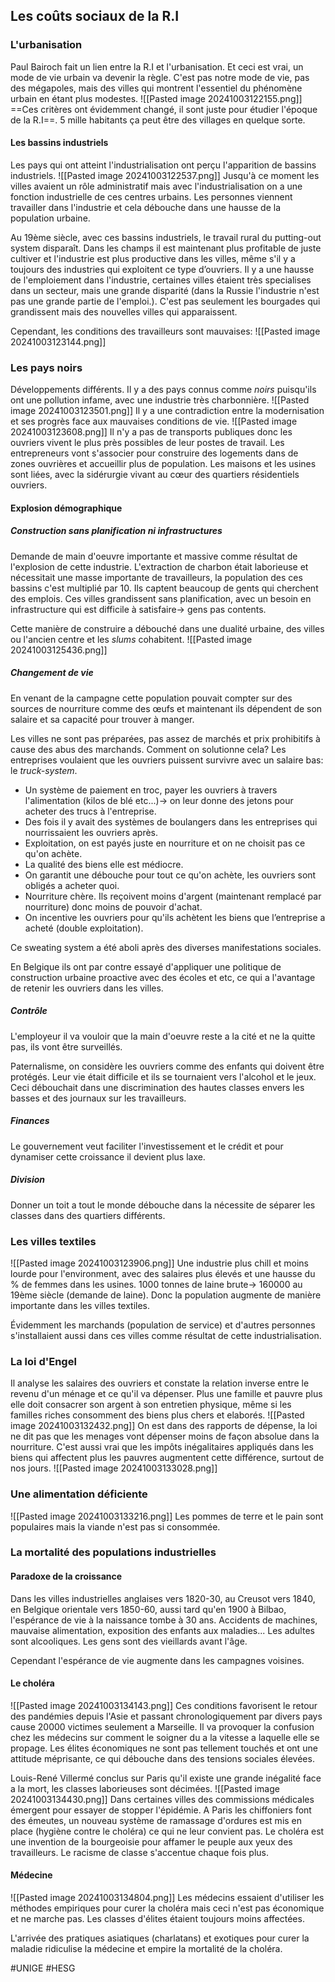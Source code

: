 ## Les coûts sociaux de la R.I
### L'urbanisation
Paul Bairoch fait un lien entre la R.I et l'urbanisation. Et ceci est vrai, un mode de vie urbain va devenir la règle. C'est pas notre mode de vie, pas des mégapoles, mais des villes qui montrent l'essentiel du phénomène urbain en étant plus modestes.
![[Pasted image 20241003122155.png]]
==Ces critères ont évidemment changé, il sont juste pour étudier l'époque de la R.I==. 5 mille habitants ça peut être des villages en quelque sorte.
#### Les bassins industriels
Les pays qui ont atteint l'industrialisation ont perçu l'apparition de bassins industriels.
![[Pasted image 20241003122537.png]]
Jusqu'à ce moment les villes avaient un rôle administratif mais avec l'industrialisation on a une fonction industrielle de ces centres urbains. Les personnes viennent travailler dans l'industrie et cela débouche dans une hausse de la population urbaine.

Au 19ème siècle, avec ces bassins industriels, le travail rural du putting-out system disparaît. Dans les champs il est maintenant plus profitable de juste cultiver et l'industrie est plus productive dans les villes, même s'il y a toujours des industries qui exploitent ce type d’ouvriers. Il y a une hausse de l'emploiement dans l'industrie, certaines villes étaient très specialises dans un secteur, mais une grande disparité (dans la Russie l'industrie n'est pas une grande partie de l'emploi.). C'est pas seulement les bourgades qui grandissent mais des nouvelles villes qui apparaissent.

Cependant, les conditions des travailleurs sont mauvaises:
![[Pasted image 20241003123144.png]]
### Les pays noirs
Développements différents. Il y a des pays connus comme *noirs* puisqu'ils ont une pollution infame, avec une industrie très charbonnière.
![[Pasted image 20241003123501.png]]
Il y a une contradiction entre la modernisation et ses progrès face aux mauvaises conditions de vie.
![[Pasted image 20241003123608.png]]
Il n'y a pas de transports publiques donc les ouvriers vivent le plus près possibles de leur postes de travail. Les entrepreneurs vont s'associer pour construire des logements dans de zones ouvrières et accueillir plus de population. Les maisons et les usines sont liées, avec la sidérurgie vivant au cœur des quartiers résidentiels ouvriers.
#### Explosion démographique
##### Construction sans planification ni infrastructures
Demande de main d'oeuvre importante et massive comme résultat de l'explosion de cette industrie. L'extraction de charbon était laborieuse et nécessitait une masse importante de travailleurs, la population des ces bassins c'est multiplié par 10. Ils captent beaucoup de gents qui cherchent des emplois. Ces villes grandissent sans planification, avec un besoin en infrastructure qui est difficile à satisfaire-> gens pas contents.

Cette manière de construire a débouché dans une dualité urbaine, des villes ou l'ancien centre et les *slums* cohabitent.
![[Pasted image 20241003125436.png]]
##### Changement de vie
En venant de la campagne cette population pouvait compter sur des sources de nourriture comme des œufs et maintenant ils dépendent de son salaire et sa capacité pour trouver à manger.

Les villes ne sont pas préparées, pas assez de marchés et prix prohibitifs à cause des abus des marchands. Comment on solutionne cela? Les entreprises voulaient que les ouvriers puissent survivre avec un salaire bas: le *truck-system*.
- Un système de paiement en troc, payer les ouvriers à travers l'alimentation (kilos de blé etc...)-> on leur donne des jetons pour acheter des trucs à l'entreprise.
- Des fois il y avait des systèmes de boulangers dans les entreprises qui nourrissaient les ouvriers après.
- Exploitation, on est payés juste en nourriture et on ne choisit pas ce qu'on achète.
- La qualité des biens elle est médiocre.
- On garantit une débouche pour tout ce qu'on achète, les ouvriers sont obligés a acheter quoi.
- Nourriture chère. Ils reçoivent moins d'argent (maintenant remplacé par nourriture) donc moins de pouvoir d'achat.
- On incentive les ouvriers pour qu'ils achètent les biens que l’entreprise a acheté (double exploitation).

Ce sweating system a été aboli après des diverses manifestations sociales.

En Belgique ils ont par contre essayé d'appliquer une politique de construction urbaine proactive avec des écoles et etc, ce qui a l'avantage de retenir les ouvriers dans les villes.
##### Contrôle
L'employeur il va vouloir que la main d'oeuvre reste a la cité et ne la quitte pas, ils vont être surveillés.

Paternalisme, on considère les ouvriers comme des enfants qui doivent être protégés. Leur vie était difficile et ils se tournaient vers l'alcohol et le jeux. Ceci débouchait dans une discrimination des hautes classes envers les basses et des journaux sur les travailleurs.
##### Finances
Le gouvernement veut faciliter l'investissement et le crédit et pour dynamiser cette croissance il devient plus laxe.
##### Division
Donner un toit a tout le monde débouche dans la nécessite de séparer les classes dans des quartiers différents.
### Les villes textiles
![[Pasted image 20241003123906.png]]
Une industrie plus chill et moins lourde pour l'environment, avec des salaires plus élevés et une hausse du % de femmes dans les usines. 1000 tonnes de laine brute-> 160000 au 19ème siècle (demande de laine). Donc la population augmente de manière importante dans les villes textiles.

Évidemment les marchands (population de service) et d'autres personnes s'installaient aussi dans ces villes comme résultat de cette industrialisation.
### La loi d'Engel
Il analyse les salaires des ouvriers et constate la relation inverse entre le revenu d'un ménage et ce qu'il va dépenser. Plus une famille et pauvre plus elle doit consacrer son argent à son entretien physique, même si les familles riches consomment des biens plus chers et elaborés.
![[Pasted image 20241003132432.png]]
On est dans des rapports de dépense, la loi ne dit pas que les menages vont dépenser moins de façon absolue dans la nourriture. C'est aussi vrai que les impôts inégalitaires appliqués dans les biens qui affectent plus les pauvres augmentent cette différence, surtout de nos jours.
![[Pasted image 20241003133028.png]]
### Une alimentation déficiente
![[Pasted image 20241003133216.png]]
Les pommes de terre et le pain sont populaires mais la viande n'est pas si consommée.
### La mortalité des populations industrielles
#### Paradoxe de la croissance
Dans les villes industrielles anglaises vers 1820-30, au Creusot vers 1840, en Belgique orientale vers 1850-60, aussi tard qu'en 1900 à Bilbao, l'espérance de vie à la naissance tombe à 30 ans. Accidents de machines, mauvaise alimentation, exposition des enfants aux maladies... Les adultes sont alcooliques. Les gens sont des vieillards avant l'âge.

Cependant l'espérance de vie augmente dans les campagnes voisines.
#### Le choléra
![[Pasted image 20241003134143.png]]
Ces conditions favorisent le retour des pandémies depuis l'Asie et passant chronologiquement par divers pays cause 20000 victimes seulement a Marseille. Il va provoquer la confusion chez les médecins sur comment le soigner du a la vitesse a laquelle elle se propage. Les élites économiques ne sont pas tellement touchés et ont une attitude méprisante, ce qui débouche dans des tensions sociales élevées.

Louis-René Villermé conclus sur Paris qu'il existe une grande inégalité face a la mort, les classes laborieuses sont décimées.
![[Pasted image 20241003134430.png]]
Dans certaines villes des commissions médicales émergent pour essayer de stopper l'épidémie. A Paris les chiffoniers font des émeutes, un nouveau système de ramassage d'ordures est mis en place (hygiène contre le choléra) ce qui ne leur convient pas. Le choléra est une invention de la bourgeoisie pour affamer le peuple aux yeux des travailleurs. Le racisme de classe s'accentue chaque fois plus.
#### Médecine
![[Pasted image 20241003134804.png]]
Les médecins essaient d'utiliser les méthodes empiriques pour curer la choléra mais ceci n'est pas économique et ne marche pas. Les classes d'élites étaient toujours moins affectées.

L'arrivée des pratiques asiatiques (charlatans) et exotiques pour curer la maladie ridiculise la médecine et empire la mortalité de la choléra.

#UNIGE 
#HESG 